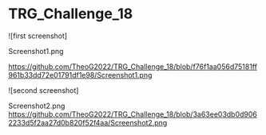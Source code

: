 # TRG_Challenge_18

![first screenshot]

Screenshot1.png

https://github.com/TheoG2022/TRG_Challenge_18/blob/f76f1aa056d75181ff961b33dd72e01791df1e98/Screenshot1.png

![second screenshot]

Screenshot2.png
https://github.com/TheoG2022/TRG_Challenge_18/blob/3a63ee03db0d9062233d5f2aa27d0b820f52f4aa/Screenshot2.png

